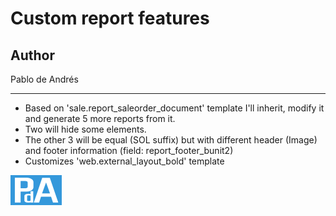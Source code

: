 # Custom report features

## Author

Pablo de Andrés

---

- Based on 'sale.report_saleorder_document' template I'll inherit, modify it and generate 5 more reports from it.
- Two will hide some elements.
- The other 3 will be equal (SOL suffix) but with different header (Image) and footer information (field: report_footer_bunit2)
- Customizes 'web.external_layout_bold' template

![Logo](./static/src/img/pda_logo.png)

